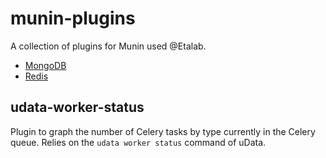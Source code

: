 # munin-plugins
A collection of plugins for Munin used @Etalab.

- [MongoDB](mongo/)
- [Redis](redis/)

## udata-worker-status

Plugin to graph the number of Celery tasks by type currently in the Celery queue. Relies on the `udata worker status` command of uData.

